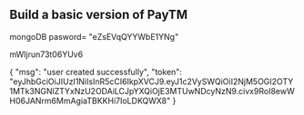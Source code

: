 
## Build a basic version of PayTM


mongoDB pasword= "eZsEVqQYYWbE1YNg"

mWljrun73t06YUv6



{
    "msg": "user created successfully",
    "token": "eyJhbGciOiJIUzI1NiIsInR5cCI6IkpXVCJ9.eyJ1c2VySWQiOiI2NjM5OGI2OTY1MTk3NGNlZTYxNzU2ODAiLCJpYXQiOjE3MTUwNDcyNzN9.civx9RoI8ewWH06JANrm6MmAgiaTBKKHi7IoLDKQWX8"
}